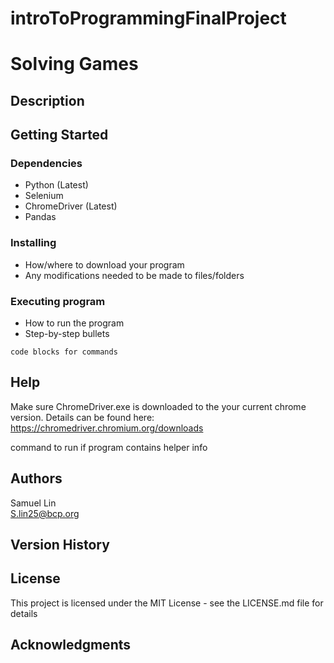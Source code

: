 # introToProgrammingFinalProject
# Solving Games


## Description



## Getting Started

### Dependencies

* Python (Latest)
* Selenium
* ChromeDriver (Latest)
* Pandas

### Installing

* How/where to download your program
* Any modifications needed to be made to files/folders

### Executing program

* How to run the program
* Step-by-step bullets
```
code blocks for commands
```

## Help

Make sure ChromeDriver.exe is downloaded to the your current chrome version.
Details can be found here: https://chromedriver.chromium.org/downloads

command to run if program contains helper info


## Authors

Samuel Lin
<br>
S.lin25@bcp.org

## Version History



## License

This project is licensed under the MIT License - see the LICENSE.md file for details

## Acknowledgments


